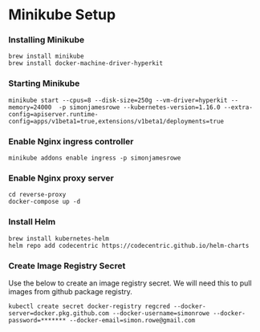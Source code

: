 # Minikube Setup

### Installing Minikube

```
brew install minikube
brew install docker-machine-driver-hyperkit
```

### Starting Minikube

```
minikube start --cpus=8 --disk-size=250g --vm-driver=hyperkit --memory=24000  -p simonjamesrowe --kubernetes-version=1.16.0 --extra-config=apiserver.runtime-config=apps/v1beta1=true,extensions/v1beta1/deployments=true
```


### Enable Nginx ingress controller

```
minikube addons enable ingress -p simonjamesrowe
```

### Enable Nginx proxy server
```
cd reverse-proxy
docker-compose up -d
```


### Install Helm

```
brew install kubernetes-helm
helm repo add codecentric https://codecentric.github.io/helm-charts
```



### Create Image Registry Secret 
Use the below to create an image registry secret. We will need this to pull images from github package registry.

```
kubectl create secret docker-registry regcred --docker-server=docker.pkg.github.com --docker-username=simonrowe --docker-password=******* --docker-email=simon.rowe@gmail.com
```

